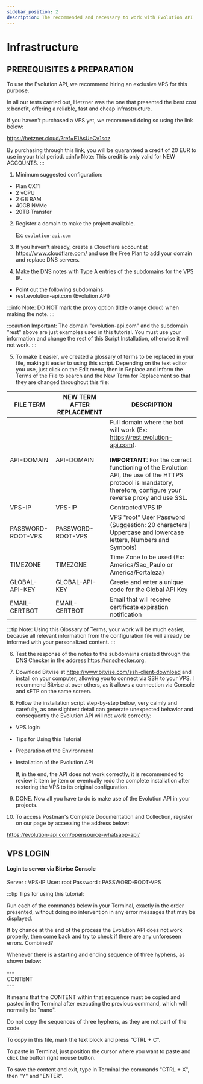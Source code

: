 ```yaml
---
sidebar_position: 2
description: The recommended and necessary to work with Evolution API
---
```


# Infrastructure

## PREREQUISITES & PREPARATION

To use the Evolution API, we recommend hiring an exclusive VPS for this purpose.

In all our tests carried out, Hetzner was the one that presented the best cost x benefit, offering a reliable, fast and cheap infrastructure.

If you haven't purchased a VPS yet, we recommend doing so using the link below:

https://hetzner.cloud/?ref=E1AsUeCv1soz

By purchasing through this link, you will be guaranteed a credit of 20 EUR to use in your trial period.
:::info Note:
This credit is only valid for NEW ACCOUNTS.
:::

1. Minimum suggested configuration:

- Plan CX11
- 2 vCPU
- 2 GB RAM
- 40GB NVMe
- 20TB Transfer

2. Register a domain to make the project available.

   Ex: `evolution-api.com`

3. If you haven't already, create a Cloudflare account at https://www.cloudflare.com/ and use the Free Plan to add your domain and replace DNS servers.

4. Make the DNS notes with Type A entries of the subdomains for the VPS IP.

- Point out the following subdomains:
- rest.evolution-api.com (Evolution API)

:::info Note:
DO NOT mark the proxy option (little orange cloud) when making the note.
:::

:::caution Important:
The domain "evolution-api.com" and the subdomain "rest" above are just examples used in this tutorial.
You must use your information and change the rest of this Script Installation, otherwise it will not work.
:::

5. To make it easier, we created a glossary of terms to be replaced in your file, making it easier to using this script. Depending on the text editor you use, just click on the Edit menu, then in Replace and inform the Terms of the File to search and the New Term for Replacement so that they are changed throughout this file:

<!-- prettier-ignore -->
FILE TERM | NEW TERM AFTER REPLACEMENT | DESCRIPTION
---- | --- | ---
API-DOMAIN | API-DOMAIN | Full domain where the bot will work (Ex: https://rest.evolution-api.com). <br /><br />**IMPORTANT:** For the correct functioning of the Evolution API, the use of the HTTPS protocol is mandatory, therefore, configure your reverse proxy and use SSL.
VPS-IP | VPS-IP | Contracted VPS IP
PASSWORD-ROOT-VPS | PASSWORD-ROOT-VPS | VPS "root" User Password (Suggestion: 20 characters \| Uppercase and lowercase letters, Numbers and Symbols)
TIMEZONE | TIMEZONE | Time Zone to be used (Ex: America/Sao_Paulo or America/Fortaleza)
GLOBAL-API-KEY | GLOBAL-API-KEY | Create and enter a unique code for the Global API Key
EMAIL-CERTBOT | EMAIL-CERTBOT | Email that will receive certificate expiration notification

:::tip Note:
Using this Glossary of Terms, your work will be much easier, because all relevant information from the configuration file will already be informed with your personalized content.
:::

6. Test the response of the notes to the subdomains created through the DNS Checker in the address https://dnschecker.org.

7. Download Bitvise at https://www.bitvise.com/ssh-client-download and install on your computer, allowing you to connect via SSH to your VPS. I recommend Bitvise at over others, as it allows a connection via Console and sFTP on the same screen.

8. Follow the installation script step-by-step below, very calmly and carefully, as one slightest detail can generate unexpected behavior and consequently the Evolution API will not work correctly:

- VPS login
- Tips for Using this Tutorial
- Preparation of the Environment
- Installation of the Evolution API

  If, in the end, the API does not work correctly, it is recommended to review it item by item or eventually redo the complete installation after restoring the VPS to its original configuration.

9. DONE. Now all you have to do is make use of the Evolution API in your projects.

10. To access Postman's Complete Documentation and Collection, register on our page by accessing the address below:

https://evolution-api.com/opensource-whatsapp-api/

## VPS LOGIN

#### Login to server via Bitvise Console

Server : VPS-IP
User: root
Password : PASSWORD-ROOT-VPS

:::tip Tips for using this tutorial:

Run each of the commands below in your Terminal, exactly in the order presented, without doing
no intervention in any error messages that may be displayed.

If by chance at the end of the process the Evolution API does not work properly, then come back and try to check if there are any unforeseen errors. Combined?

Whenever there is a starting and ending sequence of three hyphens, as shown below:

--- <br />
CONTENT <br />
\---

It means that the CONTENT within that sequence must be copied and pasted in the Terminal after executing the previous command, which will normally be "nano".

Do not copy the sequences of three hyphens, as they are not part of the code.

To copy in this file, mark the text block and press "CTRL + C".

To paste in Terminal, just position the cursor where you want to paste and click the button right mouse button.

To save the content and exit, type in Terminal the commands "CTRL + X", then "Y" and "ENTER".
